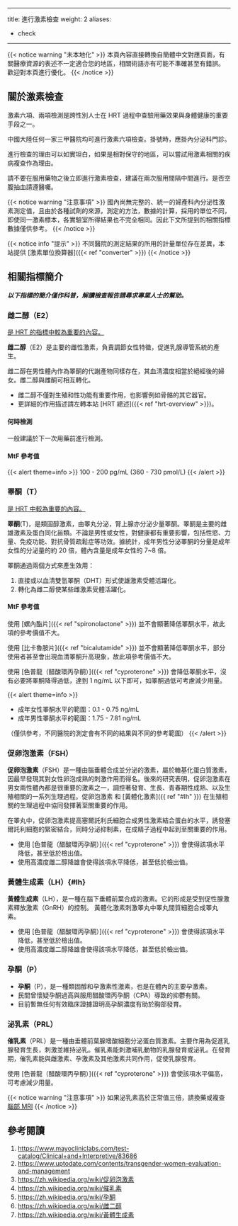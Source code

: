 
---
title: 進行激素檢查
weight: 2
aliases:
  - check
---

{{< notice warning "未本地化" >}}
本頁內容直接轉換自簡體中文對應頁面，有關醫療資源的表述不一定適合您的地區，相關術語亦有可能不準確甚至有錯誤。
歡迎對本頁進行優化。
{{< /notice >}}

## 關於激素檢查

激素六項、兩項檢測是跨性別人士在 HRT 過程中查驗用藥效果與身體健康的重要手段之一。

中國大陸任何一家三甲醫院均可進行激素六項檢查。掛號時，應掛內分泌科門診。

進行檢查的理由可以如實坦白，如果是相對保守的地區，可以嘗試用激素相關的疾病複查作為理由。

請不要在服用藥物之後立即進行激素檢查，建議在兩次服用間隔中間進行。是否空腹抽血請遵醫囑。

{{< notice warning "注意事項" >}}
國內尚無完整的、統一的婦產科內分泌性激素測定值，且由於各種試劑的來源，測定的方法，數據的計算，採用的單位不同，即使同一激素標本，各實驗室所得結果也不完全相同。因此下文所提到的相關指標數據僅供參考。
{{< /notice >}}

{{< notice info "提示" >}}
不同醫院的測定結果的所用的計量單位存在差異，本站提供 [激素單位換算器]({{< ref "converter" >}})
{{< /notice >}}

## 相關指標簡介

**_以下指標的簡介僅作科普，解讀檢查報告請尋求專業人士的幫助。_**

### 雌二醇（E2）

<u>是 HRT 的指標中較為重要的內容。</u>

**雌二醇**（E2）是主要的雌性激素，負責調節女性特徵，促進乳腺導管系統的產生。

雌二醇在男性體內作為睪酮的代謝產物同樣存在，其血清濃度相當於絕經後的婦女。雌二醇與雌酮可相互轉化。

- 雌二醇不僅對生殖和性功能有重要作用，也影響例如骨骼的其它器官。
- 更詳細的作用描述請左轉本站 [HRT 總述]({{< ref "hrt-overview" >}})。

#### 何時檢測

一般建議於下一次用藥前進行檢測。

#### MtF 參考值

{{< alert theme=info >}}
100 - 200 pg/mL (360 - 730 pmol/L)
{{< /alert >}}

### **睪酮（T）**

<u>是 HRT 中較為重要的內容。</u>

**睪酮**(T)，是類固醇激素，由睪丸分泌，腎上腺亦分泌少量睪酮。睪酮是主要的雌雄激素及蛋白同化甾類。不論是男性或女性，對健康都有重要影響，包括性慾、力量、免疫功能、對抗骨質疏鬆症等功效。據統計，成年男性分泌睪酮的分量是成年女性的分泌量的約 20 倍，體內含量是成年女性的 7~8 倍。

睪酮通過兩個方式來產生效用：

1. 直接或以血清雙氫睪酮（DHT）形式使雄激素受體活躍化。
1. 轉化為雌二醇使某些雌激素受體活躍化。

#### MtF 參考值

使用 [螺內酯片]({{< ref "spironolactone" >}}) 並不會顯著降低睪酮水平，故此項的參考價值不大。

使用 [比卡魯胺片]({{< ref "bicalutamide" >}}) 並不會顯著降低睪酮水平，部分使用者甚至會出現血清睪酮升高現象，故此項參考價值不大。

使用 [色普龍（醋酸環丙孕酮）]({{< ref "cyproterone" >}}) 會降低睪酮水平，沒有必要將睪酮降得過低，達到 1 ng/mL 以下即可，如睪酮過低可考慮減少用量。

{{< alert theme=info >}}

- 成年女性睪酮水平的範圍：0.1 - 0.75 ng/mL
- 成年男性睪酮水平的範圍：1.75 - 7.81 ng/mL

（僅供參考，不同醫院的測定會有不同的結果與不同的參考範圍）
{{< /alert >}}

### 促卵泡激素（FSH）

**促卵泡激素**（FSH）是一種由腦垂體合成並分泌的激素，屬於糖基化蛋白質激素，因最早發現其對女性卵泡成熟的刺激作用而得名。後來的研究表明，促卵泡激素在男女兩性體內都是很重要的激素之一，調控著發育、生長、青春期性成熟、以及生殖相關的一系列生理過程。促卵泡激素 和 [黃體化激素]({{ ref "#lh" }}) 在生殖相關的生理過程中協同發揮著至關重要的作用。

在睪丸中，促卵泡激素提高塞爾託利氏細胞合成男性激素結合蛋白的水平，誘發塞爾託利細胞的緊密結合，同時分泌抑制素，在成精子過程中起到至關重要的作用。

- 使用 [色普龍（醋酸環丙孕酮）]({{< ref "cyproterone" >}}) 會使得該項水平降低，甚至低於檢出值。
- 使用高濃度雌二醇降雄會使得該項水平降低，甚至低於檢出值。

### 黃體生成素（LH）{#lh}

**黃體生成素**（LH），是一種在腦下垂體前葉合成的激素。它的形成是受到促性腺激素釋放激素（GnRH）的控制。
黃體化激素刺激睪丸中睪丸間質細胞合成睪丸素。

- 使用 [色普龍（醋酸環丙孕酮）]({{< ref "cyproterone" >}}) 會使得該項水平降低，甚至低於檢出值。
- 使用高濃度雌二醇降雄會使得該項水平降低，甚至低於檢出值。

### 孕酮（P）

- **孕酮**（P），是一種類固醇和孕激素性激素，也是在體內的主要孕激素。
- 民間曾懷疑孕酮過高與服用醋酸環丙孕酮（CPA）導致的抑鬱有關。
- 目前暫無任何有效臨床證據證明高孕酮濃度有助於胸部發育。

### 泌乳素（PRL）

**催乳素**（PRL）是一種由垂體前葉腺嗜酸細胞分泌蛋白質激素。主要作用為促進乳腺發育生長，刺激並維持泌乳。催乳素能刺激哺乳動物的乳腺發育或泌乳。在發育期，催乳素能與雌激素、孕激素及其他激素共同作用，促使乳腺發育。

使用 [色普龍（醋酸環丙孕酮）]({{< ref "cyproterone" >}}) 會使該項水平偏高，可考慮減少用量。

{{< notice warning "注意事項" >}}
如果泌乳素高於正常值三倍，請換藥或複查 [腦部 MRI](https://zh.wikipedia.org/zh-cn/磁共振成像)
{{< /notice >}}

## 參考閱讀

1. <https://www.mayocliniclabs.com/test-catalog/Clinical+and+Interpretive/83686>
1. <https://www.uptodate.com/contents/transgender-women-evaluation-and-management>
1. <https://zh.wikipedia.org/wiki/促卵泡激素>
1. <https://zh.wikipedia.org/wiki/催乳素>
1. <https://zh.wikipedia.org/wiki/孕酮>
1. <https://zh.wikipedia.org/wiki/雌二醇>
1. <https://zh.wikipedia.org/wiki/黃體生成素>
